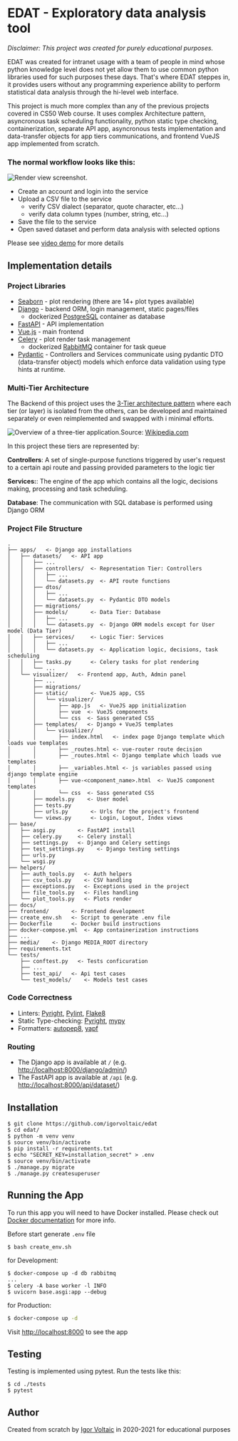 # EDAT - Exploratory data analysis tool

_Disclaimer: This project was created for purely educational purposes._

EDAT was created for intranet usage with a team of people in mind whose python
knowledge level does not yet allow them to use common python libraries used for 
such purposes these days. That's where EDAT steppes in, it provides users without 
any programming experience ability to perform statistical data analysis through 
the hi-level web interface. 

This project is much more complex than any of the previous projects covered in CS50 Web course. 
It uses complex Architecture pattern, asyncronous task scheduling functionality, python static 
type checking, containerization, separate API app, asyncronous tests implementation and 
data-transfer objects for app tiers communications, and frontend VueJS app implemented from scratch.


### The normal workflow looks like this:

![](docs/app-screenshot.png "Render view screenshot.")

* Create an account and login into the service
* Upload a CSV file to the service
  * verify CSV dialect (separator, quote character, etc...)
  * verify data column types (number, string, etc...)
* Save the file to the service
* Open saved dataset and perform data analysis with selected options

Please see [video demo](https://youtu.be/FUixs3kvxKI) for more details

## Implementation details

### Project Libraries

* [Seaborn](https://seaborn.pydata.org) - plot rendering (there are 14+ plot types available)
* [Django](https://www.djangoproject.com) - backend ORM, login management, static pages/files
  * dockerized [PostgreSQL](https://www.postgresql.org) container as database 
* [FastAPI](https://fastapi.tiangolo.com) - API implementation
* [Vue.js](https://vuejs.org) - main frontend
* [Celery](https://docs.celeryproject.org) - plot render task management
  * dockerized [RabbitMQ](https://www.rabbitmq.com) container for task queue
* [Pydantic](https://pydantic-docs.helpmanual.io) - Controllers and Services communicate using pydantic
DTO (data-transfer object) models which enforce data validation using type hints at runtime.
  
### Multi-Tier Architecture
The Backend of this project uses the [3-Tier architecture pattern](https://en.wikipedia.org/wiki/Multitier_architecture#Three-tier_architecture)
where each tier (or layer) is isolated from the others, can be 
developed and maintained separately or even reimplemented and swapped with i
minimal efforts. 

![](docs/3TierArchitecture.svg "Overview of a three-tier application.")Source: [Wikipedia.com](https://en.wikipedia.org/wiki/Multitier_architecture#/media/File:Overview_of_a_three-tier_application_vectorVersion.svg)

In this project these tiers are represented by:

**Controllers**: A set of single-purpose functions triggered by user's request 
to a certain api route and passing provided parameters to the logic tier 

**Services:**: The engine of the app which contains all the logic, decisions making, 
processing and task scheduling.   

**Database**: The communication with SQL database is performed using 
Django ORM

### Project File Structure
```
.
├── apps/   <- Django app installations
│   ├── datasets/   <- API app
│   │   ├── ...
│   │   ├── controllers/  <- Representation Tier: Controllers
│   │   │   ├── ...
│   │   │   └── datasets.py  <- API route functions
│   │   ├── dtos/         
│   │   │   ├── ...
│   │   │   └── datasets.py  <- Pydantic DTO models 
│   │   ├── migrations/
│   │   ├── models/       <- Data Tier: Database
│   │   │   ├── ...
│   │   │   └── datasets.py  <- Django ORM models except for User model (Data Tier)
│   │   ├── services/     <- Logic Tier: Services
│   │   │   ├── ...
│   │   │   └── datasets.py  <- Application logic, decisions, task scheduling
│   │   ├── tasks.py      <- Celery tasks for plot rendering
│   │   └── ...
│   └── visualizer/   <- Frontend app, Auth, Admin panel
│       ├── ...
│       ├── migrations/
│       ├── static/       <- VueJS app, CSS
│       │   └── visualizer/  
│       │       ├── app.js   <- VueJS app initialization
│       │       ├── vue  <- VueJS components
│       │       └── css  <- Sass generated CSS
│       ├── templates/   <- Django + VueJS templates
│       │   └── visualizer/  
│       │       ├── index.html   <- index page Django template which loads vue templates
│       │       ├── _routes.html <- vue-router route decision 
│       │       ├── _routes.html <- Django template which loads vue templates
│       │       ├── _variables.html <- js variables passed using django template engine
│       │       ├── vue-<component_name>.html  <- VueJS component templates
│       │       └── css  <- Sass generated CSS
│       ├── models.py    <- User model
│       ├── tests.py
│       ├── urls.py       <- Urls for the project's frontend
│       └── views.py      <- Login, Logout, Index views
├── base/
│   ├── asgi.py       <- FastAPI install
│   ├── celery.py     <- Celery install
│   ├── settings.py   <- Django and Celery settings
│   ├── test_settings.py    <- Django testing settings
│   ├── urls.py
│   └── wsgi.py
├── helpers/
│   ├── auth_tools.py   <- Auth helpers
│   ├── csv_tools.py    <- CSV handling
│   ├── exceptions.py   <- Exceptions used in the project
│   ├── file_tools.py   <- Files handling
│   └── plot_tools.py   <- Plots render 
├── docs/ 
├── frontend/       <- Frontend development 
├── create_env.sh   <- Script to generate .env file
├── Dockerfile      <- Docker build instructions
├── docker-compose.yml  <- App containerization instructions
├── ...
├── media/    <- Django MEDIA_ROOT directory
├── requirements.txt
└── tests/
    ├── conftest.py   <- Tests conficuration
    ├── ...
    ├── test_api/   <- Api test cases
    └── test_models/    <- Models test cases
```

### Code Correctness

* Linters: [Pyright](https://github.com/microsoft/pyright), [Pylint](https://www.pylint.org), [Flake8](http://flake8.pycqa.org/)
* Static Type-checking: [Pyright](https://github.com/microsoft/pyright), [mypy](http://mypy-lang.org)
* Formatters: [autopep8](https://github.com/hhatto/autopep8), [yapf](https://github.com/google/yapf)

### Routing

* The Django app is available at `/` (e.g. [http://localhost:8000/django/admin/]())
* The FastAPI app is available at `/api` (e.g. [http://localhost:8000/api/dataset/]())

## Installation

```shell
$ git clone https://github.com/igorvoltaic/edat
$ cd edat/
$ python -m venv venv
$ source venv/bin/activate
$ pip install -r requirements.txt
$ echo "SECRET_KEY=installation_secret" > .env
$ source venv/bin/activate
$ ./manage.py migrate
$ ./manage.py createsuperuser 
```

## Running the App
To run this app you will need to have Docker installed. 
Please check out [Docker documentation](https://docs.docker.com/get-docker/) for more info.  

Before start generate `.env` file
```shell
$ bash create_env.sh
```

for Development:
```shell
$ docker-compose up -d db rabbitmq
...
$ celery -A base worker -l INFO
$ uvicorn base.asgi:app --debug
```

for Production:
```sh
$ docker-compose up -d 
```
Visit [http://localhost:8000]() to see the app

## Testing

Testing is implemented using pytest. Run the tests like this:
```shell
$ cd ./tests
$ pytest
```

## Author

Created from scratch by [Igor Voltaic](https://github.com/igorvoltaic) in 2020-2021 for educational purposes
